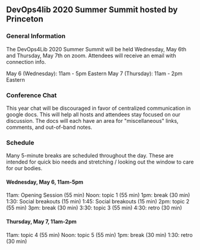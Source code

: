 ## DevOps4lib 2020 Summer Summit hosted by Princeton

### General Information

The  DevOps4Lib 2020 Summer Summit will be held Wednesday, May 6th and Thursday, May 7th on zoom. Attendees will receive an email with connection info.

May 6 (Wednesday): 11am - 5pm Eastern
May 7 (Thursday): 11am - 2pm Eastern

### Conference Chat
This year chat will be discouraged in favor of centralized communication in
google docs. This will help all hosts and attendees stay focused on our
discussion. The docs will each have an area for "miscellaneous" links, comments,
and out-of-band notes.

### Schedule
Many 5-minute breaks are scheduled throughout the day. These are intended for quick bio needs and stretching / looking out the window to care for our bodies.

#### Wednesday, May 6, 11am-5pm
11am: Opening Session (55 min)
Noon: topic 1 (55 min)
1pm: break (30 min)
1:30: Social breakouts (15 min)
1:45: Social breakouts (15 min)
2pm: topic 2 (55 min)
3pm: break (30 min)
3:30: topic 3 (55 min)
4:30: retro (30 min)

#### Thursday, May 7, 11am-2pm
11am: topic 4 (55 min)
Noon: topic 5 (55 min)
1pm: break (30 min)
1:30: retro (30 min)
